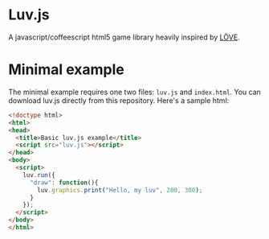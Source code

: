Luv.js
======
A javascript/coffeescript html5 game library heavily inspired by [LÖVE](http://love2d.org).

Minimal example
===============

The minimal example requires one two files: `luv.js` and `index.html`. You can download luv.js directly from this repository. Here's a sample html:

``` html
<!doctype html>
<html>
<head>
  <title>Basic luv.js example</title>
  <script src="luv.js"></script>
</head>
<body>
  <script>
    luv.run({
      "draw": function(){
        luv.graphics.print("Hello, my luv", 200, 300);
      }
    });
  </script>
</body>
</html>
```
